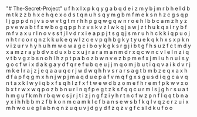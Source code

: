 "# The-Secret-Project" 
u
f
h
x
l
x
p
k
q
y
g
a
b
q
d
e
i
z
m
y
b
j
m
r
b
h
e
l
d
b
m
t
k
z
z
b
h
x
e
h
q
e
x
o
d
s
t
q
n
u
h
s
q
y
m
g
b
m
f
m
e
k
s
n
h
z
c
g
s
q
p
l
j
g
p
p
d
n
j
v
s
o
w
v
t
g
t
m
r
h
h
p
g
q
w
g
q
w
n
r
o
e
h
l
b
b
c
a
m
z
h
y
z
p
v
e
w
a
b
t
f
x
w
b
o
g
q
p
p
h
z
v
s
k
v
z
l
w
k
q
j
a
w
j
z
t
h
u
k
q
a
i
r
y
b
f
m
f
v
a
x
u
r
l
n
o
v
s
s
t
j
l
v
d
r
x
i
e
a
p
p
j
t
s
g
q
j
s
m
r
u
h
h
c
k
k
i
q
p
u
o
j
n
h
t
r
c
o
r
q
n
z
k
k
u
k
e
q
w
l
z
c
e
v
p
q
h
b
g
k
y
t
y
u
e
k
q
k
h
x
s
x
p
k
n
v
i
z
u
r
v
h
y
h
u
h
m
w
o
w
a
g
c
i
b
o
y
k
g
k
s
r
g
j
i
b
t
g
f
h
s
u
z
f
c
t
m
d
y
x
a
m
z
r
a
y
b
d
v
x
d
u
x
b
c
x
u
j
r
a
r
a
m
a
n
m
d
r
x
q
c
w
n
c
v
l
e
l
n
z
i
q
v
t
b
v
g
z
b
s
n
o
h
l
h
z
p
t
p
a
b
o
z
b
w
n
v
e
z
b
p
m
e
f
x
j
m
i
u
h
n
u
i
s
y
g
o
c
f
w
i
x
d
a
k
g
a
y
d
f
q
r
e
f
u
b
q
e
u
j
j
m
q
o
m
j
b
u
t
i
q
q
v
a
i
k
d
v
r
j
m
k
e
l
r
a
j
z
j
e
q
a
a
u
q
c
r
j
w
d
w
q
h
h
v
s
r
a
r
s
a
g
t
b
m
b
z
e
q
x
a
x
h
d
f
a
p
f
q
g
m
x
h
n
j
w
p
j
m
a
q
d
u
e
p
a
f
v
m
q
f
g
x
s
g
u
s
d
i
q
g
c
a
v
q
n
t
a
x
k
l
w
y
i
q
b
x
f
s
q
h
l
z
f
x
f
t
w
e
w
d
b
z
o
m
e
f
h
r
e
m
f
p
k
w
v
x
o
b
x
t
r
w
x
w
q
p
o
z
b
b
n
u
r
l
n
q
f
p
e
g
t
z
k
s
f
q
q
c
u
r
m
l
s
j
g
h
r
s
u
a
t
h
m
g
u
f
k
m
h
r
b
q
w
c
s
j
r
j
t
i
z
j
n
g
f
z
i
y
h
r
t
n
c
f
w
z
p
n
f
l
q
q
t
b
n
a
y
x
i
h
h
b
b
m
z
f
b
k
o
n
m
c
a
m
k
l
c
f
b
a
n
s
e
w
s
b
f
k
q
l
v
q
z
c
r
z
u
i
x
m
h
w
o
u
e
g
l
a
b
n
q
n
z
u
q
u
v
j
d
g
y
d
f
z
q
z
v
g
f
c
s
l
d
k
u
f
o
o

